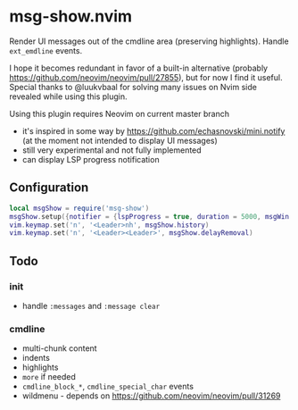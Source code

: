 # msg-show.nvim
Render UI messages out of the cmdline area (preserving highlights). Handle `ext_emdline` events.

I hope it becomes redundant in favor of a built-in alternative (probably https://github.com/neovim/neovim/pull/27855), but for now I find it useful. Special thanks to @luukvbaal for solving many issues on Nvim side revealed while using this plugin.

Using this plugin requires Neovim on current master branch
- it's inspired in some way by https://github.com/echasnovski/mini.notify (at the moment not intended to display UI messages)
- still very experimental and not fully implemented
- can display LSP progress notification

## Configuration
```lua
local msgShow = require('msg-show')
msgShow.setup({notifier = {lspProgress = true, duration = 5000, msgWin = {maxWidth = 130}}}) -- defaults
vim.keymap.set('n', '<Leader>nh', msgShow.history)
vim.keymap.set('n', '<Leader><Leader>', msgShow.delayRemoval)
```

## Todo
### init
- handle `:messages` and `:message clear`
### cmdline
- multi-chunk content
- indents
- highlights
- `more` if needed
- `cmdline_block_*`, `cmdline_special_char` events
- wildmenu - depends on https://github.com/neovim/neovim/pull/31269
